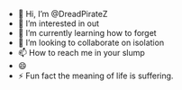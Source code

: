 - 👋 Hi, I’m @DreadPirateZ
- 👀 I’m interested in out
- 🌱 I’m currently learning how to forget
- 💞️ I’m looking to collaborate on isolation
- 📫 How to reach me in your slump
- 😄 
- ⚡ Fun fact the meaning of life is suffering.

<!---
DreadPirateZ/DreadPirateZ is a ✨ special ✨ repository because its `README.md` (this file) appears on your GitHub profile.
You can click the Preview link to take a look at your changes.
--->
